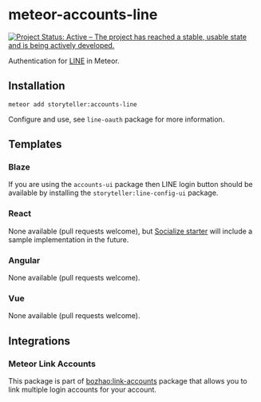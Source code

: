 # meteor-accounts-line

[![Project Status: Active – The project has reached a stable, usable state and is being actively developed.](https://www.repostatus.org/badges/latest/active.svg)](https://www.repostatus.org/#active)

Authentication for [LINE](https://line.me) in Meteor.


## Installation
```
meteor add storyteller:accounts-line
```

Configure and use, see `line-oauth` package for more information.

## Templates
### Blaze
If you are using the `accounts-ui` package then LINE login button should be available by installing the `storyteller:line-config-ui` package.

### React
None available (pull requests welcome), but [Socialize starter](https://github.com/StorytellerCZ/Socialize-starter) will include a sample implementation in the future.

### Angular
None available (pull requests welcome).

### Vue
None available (pull requests welcome).

## Integrations
### Meteor Link Accounts
This package is part of [bozhao:link-accounts](https://atmospherejs.com/bozhao/link-accounts) package that allows you to link multiple login accounts for your account.

